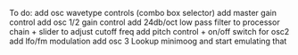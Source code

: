 To do:
add osc wavetype controls (combo box selector)
add master gain control
add osc 1/2 gain control
add 24db/oct low pass filter to processor chain + slider to adjust cutoff freq
add pitch control + on/off switch for osc2
add lfo/fm modulation
add osc 3
Lookup minimoog and start emulating that
